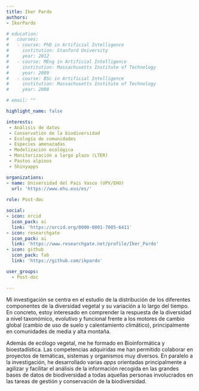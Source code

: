 ```yaml
---
title: Iker Pardo
authors:
- IkerPardo

# education:
#   courses:
#   - course: PhD in Artificial Intelligence
#     institution: Stanford University
#     year: 2012
#   - course: MEng in Artificial Intelligence
#     institution: Massachusetts Institute of Technology
#     year: 2009
#   - course: BSc in Artificial Intelligence
#     institution: Massachusetts Institute of Technology
#     year: 2008

# email: ""

highlight_name: false

interests:
 - Análisis de datos
 - Conservatión de la biodiversidad
 - Ecología de comunidades
 - Especies amenazadas
 - Modelización ecológica
 - Monitorización a largo plazo (LTER)
 - Pastos alpinos
 - Shinyapps

organizations:
- name: Universidad del País Vasco (UPV/EHU)
  url: 'https://www.ehu.eus/es/'
  
role: Post-doc

social:
- icon: orcid
  icon_pack: ai
  link: 'https://orcid.org/0000-0001-7005-6411'
- icon: researchgate
  icon_pack: ai
  link: 'https://www.researchgate.net/profile/Iker_Pardo'
- icon: github
  icon_pack: fab
  link: 'https://github.com/ikpardo'

user_groups: 
  - Post-doc

---
```


Mi investigación se centra en el estudio de la distribución de los diferentes componentes de la diversidad vegetal y su variación a lo largo del tiempo. En concreto, estoy interesado en comprender la respuesta de la diversidad a nivel taxonómico, evolutivo y funcional frente a los motores de cambio global (cambio de uso de suelo y calentamiento climático), principalmente en comunidades de media y alta montaña.

Además de ecólogo vegetal, me he formado en Bioinformática y bioestadística. Las competencias adquiridas me han permitido colaborar en proyectos de temáticas, sistemas y organismos muy diversos. En paralelo a la investigación, he desarrollado varias *apps* orientadas principalmente a agilizar y facilitar el análisis de la información recogida en las grandes bases de datos de biodiversidad a todas aquellas personas involucrados en las tareas de gestión y conservación de la biodiversidad.


